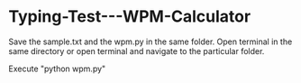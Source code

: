 # Typing-Test---WPM-Calculator

Save the sample.txt and the wpm.py in the same folder.
Open terminal in the same directory or open terminal and navigate to the particular folder.

Execute 
"python wpm.py"
